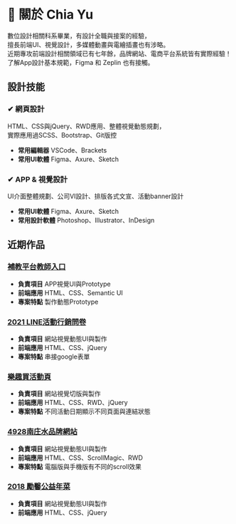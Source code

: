 # 🎨 關於 Chia Yu
數位設計相關科系畢業，有設計全職與接案的經驗，<br>
擅長前端UI、視覺設計，多媒體動畫與電繪插畫也有涉略。<br>
近期專攻前端設計相關領域已有七年餘，品牌網站、電商平台系統皆有實際經驗！<br>
了解App設計基本規範，Figma 和 Zeplin 也有接觸。<br>

## 設計技能
### ✔ 網頁設計
HTML、CSS與jQuery、RWD應用、整體視覺動態規劃，<br>
實際應用過SCSS、Bootstrap、Git版控<br>
- **常用編輯器** VSCode、Brackets<br>
- **常用UI軟體** Figma、Axure、Sketch

### ✔ APP & 視覺設計
UI介面整體規劃、公司VI設計、排版各式文宣、活動banner設計<br>
- **常用UI軟體** Figma、Axure、Sketch
- **常用設計軟體** Photoshop、Illustrator、InDesign

## 近期作品
### <a href="https://chiayu1228.github.io/careteacher/login" target="_blank">補教平台教師入口</a>
- **負責項目** APP視覺UI與Prototype<br>
- **前端應用** HTML、CSS、Semantic UI
- **專案特點** 製作動態Prototype

### <a href="https://chiayu1228.github.io/lineadqnr/qnr.html" target="_blank">2021 LINE活動行銷問卷</a>
- **負責項目** 網站視覺動態UI與製作<br>
- **前端應用** HTML、CSS、jQuery
- **專案特點** 串接google表單

### <a href="https://chiayu1228.github.io/shoppingfun_day/" target="_blank">樂趣買活動頁</a>
- **負責項目** 網站視覺切版與製作<br>
- **前端應用** HTML、CSS、RWD、jQuery
- **專案特點** 不同活動日期顯示不同頁面與連結狀態

### <a href="https://chiayu1228.github.io/4928water/" target="_blank">4928南庄水品牌網站</a>
- **負責項目** 網站視覺動態UI與製作<br>
- **前端應用** HTML、CSS、ScrollMagic、RWD
- **專案特點** 電腦版與手機版有不同的scroll效果

### <a href="https://chiayu1228.github.io/goh/2018" target="_blank">2018 勵馨公益年菜</a>
- **負責項目** 網站視覺動態UI與製作<br>
- **前端應用** HTML、CSS、jQuery

<!--
**chiayu1228/chiayu1228** is a ✨ _special_ ✨ repository because its `README.md` (this file) appears on your GitHub profile.

Here are some ideas to get you started:

- 🔭 I’m currently working on ...
- 🌱 I’m currently learning ...
- 👯 I’m looking to collaborate on ...
- 🤔 I’m looking for help with ...
- 💬 Ask me about ...
- 📫 How to reach me: ...
- 😄 Pronouns: ...
- ⚡ Fun fact: ...
-->
